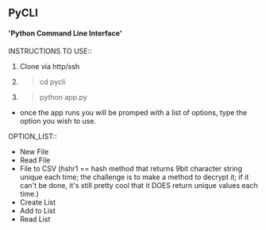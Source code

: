 ## PyCLI
#### 'Python Command Line Interface'

INSTRUCTIONS TO USE::
1. Clone via http/ssh
2. > cd pycli
3. > python app.py
* once the app runs you will be promped with a list of options, type the option you wish to use.

OPTION_LIST::
* New File
* Read File
* File to CSV
(hshr1 == hash method that returns 9bit character string unique each time; the challenge is to make a method to decrypt it; if it can't be done, it's still pretty cool that it DOES return unique values each time.)
* Create List 
* Add to List
* Read List